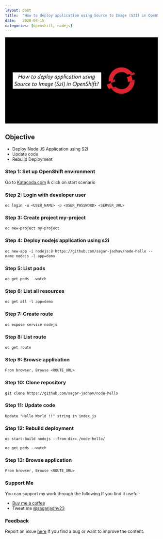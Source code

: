 ```yaml
---
layout: post
title:  "How to deploy application using Source to Image (S2I) in OpenShift?"
date:   2020-04-15
categories: [openshift, nodejs]
---
```


![How to deploy application using Source to Image (S2I) in OpenShift?](https://raw.githubusercontent.com/sagar-jadhav/sagar-jadhav.github.io/master/static/img/_posts/openshift/5.png)

## Objective
- Deploy Node JS Application using S2I
- Update code
- Rebuild Deployment

### Step 1: Set up OpenShift environment
Go to [Katacoda.com](https://katacoda.com/openshift/courses/playgrounds/openshift39) & click on start scenario

### Step 2: Login with developer user
```
oc login -u <USER_NAME> -p <USER_PASSWORD> <SERVER_URL>
```

### Step 3: Create project my-project
```
oc new-project my-project
```

### Step 4: Deploy nodejs application using s2i
```
oc new-app -i nodejs:8 https://github.com/sagar-jadhav/node-hello --name nodejs -l app=demo
```

### Step 5: List pods
```
oc get pods --watch
```

### Step 6: List all resources
```
oc get all -l app=demo
```

### Step 7: Create route
```
oc expose service nodejs
```

### Step 8: List route
```
oc get route
```

### Step 9: Browse application
```
From browser, Browse <ROUTE_URL>
```

### Step 10: Clone repository
```
git clone https://github.com/sagar-jadhav/node-hello
```

### Step 11: Update code
```
Update "Hello World !!" string in index.js
```

### Step 12: Rebuild deployment
```
oc start-build nodejs --from-dir=./node-hello/
```
```
oc get pods --watch
```

### Step 13: Browse application
```
From browser, Browse <ROUTE_URL>
```

### Support Me

You can support my work through the following If you find it useful:

- [Buy me a coffee](https://www.buymeacoffee.com/sagarjadhv23)
- Tweet me [@sagarjadhv23](https://twitter.com/sagarjadhv23)

### Feedback

Report an issue [here](https://github.com/developersthought/roadmap/issues/new) If you find a bug or want to improve the content.